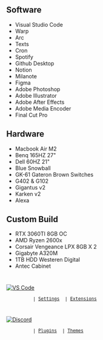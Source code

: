 ## Software 
- Visual Studio Code
- Warp
- Arc
- Texts
- Cron
- Spotify
- Github Desktop
- Notion
- Milanote
- Figma 
- Adobe Photoshop
- Adobe Illustrator  
- Adobe After Effects
- Adobe Media Encoder
- Final Cut Pro

## Hardware
- Macbook Air M2 
- Benq 165HZ 27"
- Dell 60HZ 21"
- Blue Snowball
- GK-61 Gateron Brown Switches
- G402 & G102
- Gigantus v2
- Karken v2
- Alexa

## Custom Build
- RTX 3060TI 8GB OC
- AMD Ryzen 2600x 
- Corsair Vengeance LPX 8GB X 2 
- Gigabyte A320M
- 1TB HDD Westeren Digital
- Antec Cabinet


#
<p>
  <a href="https://github.com/Calatop/Stash/tree/main/.vscode" target="_blank">
    <img align="center" src="https://user-images.githubusercontent.com/47408756/161364334-e9df1360-b379-457b-808a-bfd5e13ba598.png" alt="VS Code" />
  </a>
  
</p>

<sub><samp>&nbsp;&nbsp;&nbsp;&nbsp;&nbsp;&nbsp;&nbsp;&nbsp;&nbsp; | <a href="https://github.com/Calatop/Stash/blob/main/.vscode/settings.json">Settings</a>
&nbsp;| <a href="https://github.com/Calatop/Stash/blob/main/.vscode/extension.json">Extensions</a>


#

<p>
  <a href="https://github.com/Calatop/Stash/tree/main/Discord" target="_blank">
    <img align="center" src="https://user-images.githubusercontent.com/47408756/161363852-7d07a9a5-82eb-4219-8bbd-d2b92605a022.png" alt="Discord" />
  </a>
</p>

<sub><samp>&nbsp;&nbsp;&nbsp;&nbsp;&nbsp;&nbsp;&nbsp;&nbsp;&nbsp; | <a href="https://github.com/Calatop/Stash/tree/main/Discord/plugins">Plugins</a>
&nbsp;| <a href="https://github.com/Calatop/Stash/tree/main/Discord/themes">Themes</a>
  

